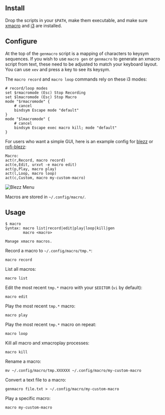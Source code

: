 
## Install

Drop the scripts in your `$PATH`,
make them executable,
and make sure [xmacro](http://xmacro.sourceforge.net/)
and [i3](https://i3wm.org/) are installed.

## Configure

At the top of the `genmacro` script is a mapping of characters to keysym sequences.
If you wish to use `macro gen` or `genmacro` to generate an xmacro script from text,
these need to be adjusted to match your keyboard layout.
You can use `xev` and press a key to see its keysym.

The `macro record` and `macro loop` commands rely on these i3 modes:

    # record/loop modes
    set $rmacromode (Esc) Stop Recording
    set $lmacromode (Esc) Stop Macro
    mode "$rmacromode" {
        # cancel
        bindsym Escape mode "default"
    }
    mode "$lmacromode" {
        # cancel
        bindsym Escape exec macro kill; mode "default"
    }

For users who want a simple GUI,
here is an example config for [blezz](https://github.com/Blezzing/blezz)
or [rofi-blezz](https://github.com/davatorium/rofi-blezz):

    Macro:
    act(r,Record, macro record)
    act(e,Edit, urxvt -e macro edit)
    act(p,Play, macro play)
    act(l,Loop, macro loop)
    act(c,Custom, macro my-custom-macro)

![Blezz Menu](https://i.imgur.com/f7cxz0v.png)

Macros are stored in `~/.config/macro/`.

## Usage

    $ macro
    Syntax: macro list|record|edit|play|loop|kill|gen
            macro <macro>
    
    Manage xmacro macros.

Record a macro to `~/.config/macro/tmp.*`:

    macro record

List all macros:

    macro list

Edit the most recent `tmp.*` macro with your `$EDITOR` (`vi` by default):

    macro edit

Play the most recent `tmp.*` macro:

    macro play

Play the most recent `tmp.*` macro on repeat:

    macro loop

Kill all macro and xmacroplay processes:

    macro kill

Rename a macro:

    mv ~/.config/macro/tmp.XXXXXX ~/.config/macro/my-custom-macro

Convert a text file to a macro:

    genmacro file.txt > ~/.config/macro/my-custom-macro

Play a specific macro:

    macro my-custom-macro


